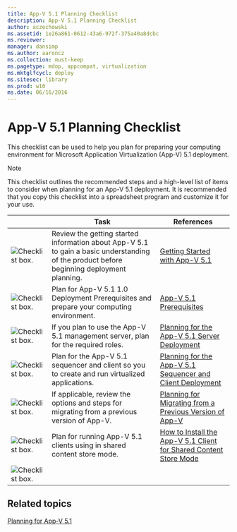 ```yaml
---
title: App-V 5.1 Planning Checklist
description: App-V 5.1 Planning Checklist
author: aczechowski
ms.assetid: 1e26a861-0612-43a6-972f-375a40a8dcbc
ms.reviewer: 
manager: dansimp
ms.author: aaroncz
ms.collection: must-keep
ms.pagetype: mdop, appcompat, virtualization
ms.mktglfcycl: deploy
ms.sitesec: library
ms.prod: w10
ms.date: 06/16/2016
---
```



# App-V 5.1 Planning Checklist

This checklist can be used to help you plan for preparing your computing environment for Microsoft Application Virtualization (App-V) 5.1 deployment.

> [!NOTE]
> This checklist outlines the recommended steps and a high-level list of items to consider when planning for an App-V 5.1 deployment. It is recommended that you copy this checklist into a spreadsheet program and customize it for your use.

| &nbsp; |Task |References |
|-|-|-|
|![Checklist box.](images/checklistbox.gif) |Review the getting started information about App-V 5.1 to gain a basic understanding of the product before beginning deployment planning.|[Getting Started with App-V 5.1](getting-started-with-app-v-51.md)|
|![Checklist box.](images/checklistbox.gif) |Plan for App-V 5.1 1.0 Deployment Prerequisites and prepare your computing environment.|[App-V 5.1 Prerequisites](app-v-51-prerequisites.md)|
|![Checklist box.](images/checklistbox.gif) |If you plan to use the App-V 5.1 management server, plan for the required roles.|[Planning for the App-V 5.1 Server Deployment](planning-for-the-app-v-51-server-deployment.md)|
|![Checklist box.](images/checklistbox.gif) |Plan for the App-V 5.1 sequencer and client so you to create and run virtualized applications.|[Planning for the App-V 5.1 Sequencer and Client Deployment](planning-for-the-app-v-51-sequencer-and-client-deployment.md)|
|![Checklist box.](images/checklistbox.gif) |If applicable, review the options and steps for migrating from a previous version of App-V.|[Planning for Migrating from a Previous Version of App-V](planning-for-migrating-from-a-previous-version-of-app-v51.md)|
|![Checklist box.](images/checklistbox.gif) |Plan for running App-V 5.1 clients using in shared content store mode.|[How to Install the App-V 5.1 Client for Shared Content Store Mode](how-to-install-the-app-v-51-client-for-shared-content-store-mode.md)|
|![Checklist box.](images/checklistbox.gif) |         |         |

## Related topics

[Planning for App-V 5.1](planning-for-app-v-51.md)

